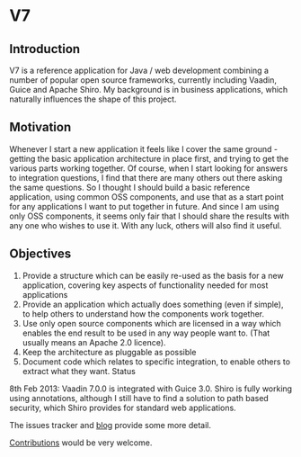 # V7

## Introduction
V7 is a reference application for Java / web development combining a number of popular open source frameworks, currently including Vaadin, Guice and Apache Shiro. My background is in business applications, which naturally influences the shape of this project.

## Motivation
Whenever I start a new application it feels like I cover the same ground - getting the basic application architecture in place first, and trying to get the various parts working together.  Of course, when I start looking for answers to integration questions, I find that there are many others out there asking the same questions.  So I thought I should build a basic reference application, using common OSS components, and use that as a start point for any applications I want to put together in future.  And since I am using only OSS components, it seems only fair that I should share the results with any one who wishes to use it.  With any luck, others will also find it useful.

## Objectives

1. Provide a structure which can be easily re-used as the basis for a new application, covering key aspects of functionality needed for most applications
1. Provide an application which actually does something (even if simple), to help others to understand how the components work together.
1. Use only open source components which are licensed in a way which enables the end result to be used in any way people want to.  (That usually means an Apache 2.0 licence).
1. Keep the architecture as pluggable as possible
1. Document code which relates to specific integration, to enable others to extract what they want.
Status

8th Feb 2013:  Vaadin 7.0.0 is integrated with Guice 3.0.  Shiro is fully working using annotations, although I still have to find a solution to path based security, which Shiro provides for standard web applications. 

The issues tracker and [blog](http://rndjava.blogspot.co.uk/) provide some more detail. 



[Contributions](https://sites.google.com/site/q3cjava/#TOC-Contributions) would be very welcome.
